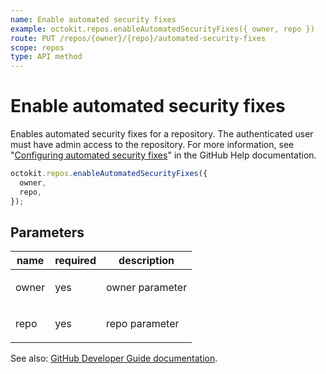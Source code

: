 ```yaml
---
name: Enable automated security fixes
example: octokit.repos.enableAutomatedSecurityFixes({ owner, repo })
route: PUT /repos/{owner}/{repo}/automated-security-fixes
scope: repos
type: API method
---
```


# Enable automated security fixes

Enables automated security fixes for a repository. The authenticated user must have admin access to the repository. For more information, see "[Configuring automated security fixes](https://help.github.com/en/articles/configuring-automated-security-fixes)" in the GitHub Help documentation.

```js
octokit.repos.enableAutomatedSecurityFixes({
  owner,
  repo,
});
```

## Parameters

<table>
  <thead>
    <tr>
      <th>name</th>
      <th>required</th>
      <th>description</th>
    </tr>
  </thead>
  <tbody>
    <tr><td>owner</td><td>yes</td><td>

owner parameter

</td></tr>
<tr><td>repo</td><td>yes</td><td>

repo parameter

</td></tr>
  </tbody>
</table>

See also: [GitHub Developer Guide documentation](https://developer.github.com/v3/repos/#enable-automated-security-fixes).
